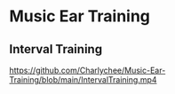 # Music Ear Training

## Interval Training
https://github.com/Charlychee/Music-Ear-Training/blob/main/IntervalTraining.mp4